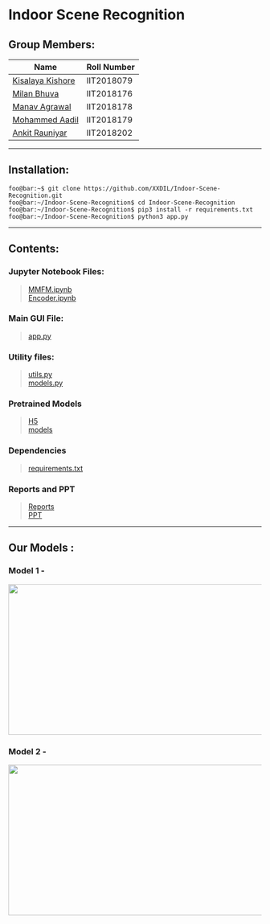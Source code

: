 # Indoor Scene Recognition

## Group Members:

| Name | Roll Number |
| - | - |
| [Kisalaya Kishore](https://github.com/kislayer) | IIT2018079 |
| [Milan Bhuva](https://github.com/MB557) | IIT2018176 |
| [Manav Agrawal](https://github.com/mka2011) | IIT2018178 |
| [Mohammed Aadil](https://github.com/XXDIL) | IIT2018179 |
| [Ankit Rauniyar](https://github.com/nkit-333) | IIT2018202 |

------

## Installation:

```console
foo@bar:~$ git clone https://github.com/XXDIL/Indoor-Scene-Recognition.git
foo@bar:~/Indoor-Scene-Recognition$ cd Indoor-Scene-Recognition
foo@bar:~/Indoor-Scene-Recognition$ pip3 install -r requirements.txt
foo@bar:~/Indoor-Scene-Recognition$ python3 app.py
```

------

## Contents:

### Jupyter Notebook Files:
> [MMFM.ipynb](https://github.com/XXDIL/Indoor-Scene-Recognition/blob/main/Final_MMFM.ipynb)<br/>
> [Encoder.ipynb](https://github.com/XXDIL/Indoor-Scene-Recognition/blob/main/Final_Encoder.ipynb)


### Main GUI File:
> [app.py](https://github.com/XXDIL/Indoor-Scene-Recognition/blob/main/app.py)

### Utility files:
> [utils.py](https://github.com/XXDIL/Indoor-Scene-Recognition/blob/main/utils.py)<br/>
> [models.py](https://github.com/XXDIL/Indoor-Scene-Recognition/blob/main/models.py)

### Pretrained Models
> [H5](https://github.com/XXDIL/Indoor-Scene-Recognition/blob/main/H5)<br/>
> [models](https://github.com/XXDIL/Indoor-Scene-Recognition/blob/main/models)

### Dependencies
> [requirements.txt](https://github.com/XXDIL/Indoor-Scene-Recognition/blob/main/requirements.txt)

### Reports and PPT
> [Reports](https://github.com/XXDIL/Indoor-Scene-Recognition/blob/main/Reports)<br/>
> [PPT](https://github.com/XXDIL/Indoor-Scene-Recognition/blob/main/MINI%20PPT%20C2_3%20-%202021.pdf)

------

## Our Models :

### Model 1 - 
<img src="https://user-images.githubusercontent.com/66634743/113685129-f99e4900-96d6-11eb-985b-e477cdc3074b.png" height=300 width=600>

### Model 2 -
<img src="https://user-images.githubusercontent.com/66634743/114007474-70237e00-9872-11eb-9505-5ddb848e9d01.png" height=300 width=600>



